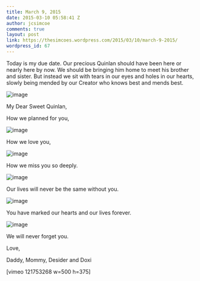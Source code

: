 ```yaml
---
title: March 9, 2015
date: 2015-03-10 05:58:41 Z
author: jcsimcoe
comments: true
layout: post
link: https://thesimcoes.wordpress.com/2015/03/10/march-9-2015/
wordpress_id: 67
---
```


Today is my due date. Our precious Quinlan should have been here or nearly here by now. We should be bringing him home to meet his brother and sister. But instead we sit with tears in our eyes and holes in our hearts, slowly being mended by our Creator who knows best and mends best.

![image](/public/assets/0f46876eb32fdf81b3fbd1f320559013/tumblr_inline_nkzeh0iFMw1qb8l8q.jpg)

My Dear Sweet Quinlan,

How we planned for you,

![image](/public/assets/68f8425844593f3b35801c665fd9c1ce/tumblr_inline_nkzek9f8zY1qb8l8q.jpg)

How we love you,

![image](/public/assets/50f865dfbbdcf795e989223cce968fea/tumblr_inline_nkzej2HRBS1qb8l8q.jpg)

How we miss you so deeply.

![image](/public/assets/3be61aaa6873c7215341c426e443a7ec/tumblr_inline_nkzel8wiRo1qb8l8q.jpg)

Our lives will never be the same without you.

![image](/public/assets/6ec0eefcbe56aafeaeb3def6b511ac2d/tumblr_inline_nkzem8RhAA1qb8l8q.jpg)

You have marked our hearts and our lives forever.

![image](/public/assets/e49d667f824fcc19d19971da143b6d99/tumblr_inline_nkzeob5D8K1qb8l8q.jpg)

We will never forget you.

Love, 

Daddy, Mommy, Desider and Doxi

[vimeo 121753268 w=500 h=375]
